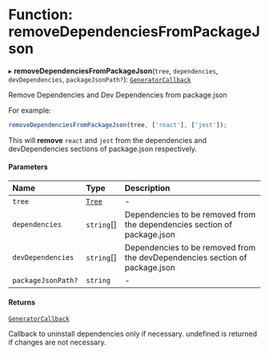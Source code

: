 # Function: removeDependenciesFromPackageJson

▸ **removeDependenciesFromPackageJson**(`tree`, `dependencies`, `devDependencies`, `packageJsonPath?`): [`GeneratorCallback`](../../devkit/documents/GeneratorCallback)

Remove Dependencies and Dev Dependencies from package.json

For example:

```typescript
removeDependenciesFromPackageJson(tree, ['react'], ['jest']);
```

This will **remove** `react` and `jest` from the dependencies and devDependencies sections of package.json respectively.

#### Parameters

| Name               | Type                                  | Description                                                                 |
| :----------------- | :------------------------------------ | :-------------------------------------------------------------------------- |
| `tree`             | [`Tree`](../../devkit/documents/Tree) | -                                                                           |
| `dependencies`     | `string`[]                            | Dependencies to be removed from the dependencies section of package.json    |
| `devDependencies`  | `string`[]                            | Dependencies to be removed from the devDependencies section of package.json |
| `packageJsonPath?` | `string`                              | -                                                                           |

#### Returns

[`GeneratorCallback`](../../devkit/documents/GeneratorCallback)

Callback to uninstall dependencies only if necessary. undefined is returned if changes are not necessary.
